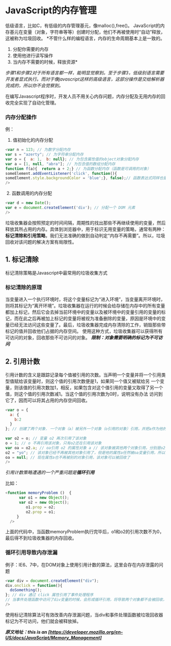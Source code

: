 # JavaScript的内存管理

低级语言，比如C，有低级的内存管理基元，像malloc(),free()。
JavaScript的内存基元在变量（对象，字符串等等）创建时分配，他们不再被使用时“自动”释放，这被称为垃圾回收。
*不管什么样的编程语言，内存的生命周期基本上是一致的。
1. 分配你需要的内存
2. 使用他进行读写操作
3. 当内存不需要的时候，释放资源*

*步骤1和步骤2对于所有语言都一样，能明显觉察到。至于步骤3，低级别语言需要开发者显式执行。而对于像javascript这样的高级语言，这部分操作是交给解析器完成的，所以你不会觉察到。*

在编写Javascript程序时，开发人员不用关心内存问题，内存分配及无用内存的回收完全实现了自动化管理。

### 内存分配操作
  例：
  1. 值初始化的内存分配
```javascript
<var n = 123; // 为数字分配内存
var s = "azerty"; // 为字符串分配内存 
var o = {  a: 1,  b: null}; // 为包含属性值的object对象分配内存 
var a = [1, null, "abra"]; // 为包含值的数组分配内存 
function f(a){  return a + 2;} // 为函数分配内存（函数是可调用的对象）
someElement.addEventListener('click', function(){ 
someElement.style.backgroundColor = 'blue';}, false);// 函数表达式同样也是对象，存在分配内存的情况
/>
```
  2. 函数调用的内存分配
```javascript
<var d = new Date();
var e = document.createElement('div'); // 分配一个 DOM 元素
/>
```

垃圾收集器会按照预定的时间间隔，周期性的找出那些不再继续使用的变量，然后释放其所占用的内存。具体到浏览器中，用于标识无用变量的策略，通常有两种：**标记清除和引用策略**，我们无法准确的做到自动判定“内存不再需要”。所以，垃圾回收对该问题的解决方案有局限性。

## 1. 标记清除

标记清除策略是Javascript中最常用的垃圾收集方式

### 标记清除的原理

当变量进入一个执行环境时，将这个变量标记为“进入环境”，当变量离开环境时，则将其标记为“离开环境”。垃圾收集器在运行的时候会给存储在内存中的所有变量都加上标记，然后它会去掉当前环境中的变量以及被环境中的变量引用的变量的标记，而在此之后再被加上标记的变量将被视为准备删除的变量，原因是环境中的变量已经无法访问这些变量了。最后，垃圾收集器完成内存清除的工作，销毁那些带标记的值并回收他们占据的内存空间。
使用这种方式，垃圾收集器可以获得所有可访问的对象，回收那些不可访问的对象。
***限制：对象需要明确的标记为不可访问***

## 2. 引用计数

引用计数的含义是跟踪记录每个值被引用的次数。当声明一个变量并将一个引用类型值赋给该变量时，则这个值的引用次数便是1，如果同一个值又被赋给另 一个变量，则该值的引用次数加1，相反，如果包含对这个值引用的变量又取得了另一个值，则这个值的引用次数减1。当这个值的引用次数为0时，说明没有办法 访问到它了，因而可以将其占用的内存空间回收。
```javascript
<var o = { 
  a: {
    b:2
  }
}; // 创建了两个对象. 一个对象（a）被另外一个对象（o引用的对象）引用，并把a作为他的属性 // 该对象又被变量o引用 // 很明显，这时没有对象能被回收
 
var o2 = o; // 变量 o2 再次引用了该对象
o = 1; // o 不再引用该对象，只有o2还在引用该对象
var oa = o2.a; // oa引用 o2 的属性对象 a // 该对象被其他两个对象引用，分别是o2的属性a和oa变量
o2 = "yo"; // 该对象已经不再被其他对象引用了，但是他的属性a任然被oa变量引用，所以他还不能被释
oa = null; // 现在属性a也不再被别的对象引用，该对象可以被回收了
/>
```
*引用计数策略遭遇的一个严重问题是**循环引用***

比如：
```javascript
<function memoryProblem ()  {
      var o1 = new Object();
      var o2 = new Object();
         o1.prop = o2;
         o2.prop = o1;
     }
  />
  ```
上面的代码中，当函数memoryProblem执行完毕后，o1和o2的引用次数不为0，最后得不到垃圾收集器的内存回收。  
### 循环引用导致内存泄漏 
例子：IE6、7中，在DOM对象上使用引用计数的算法，这里会存在内存泄露的问题
```javascript
<var div = document.createElement("div");
div.onclick = function(){
  doSomething();
}; // div 通过 click 属性引用了事件处理程序
// 当事件处理函数中访问了div变量的时候，会形成循环引用，将导致两个对象都不会被回收，造成内存泄露
/>
```
使用标记清除算法可有效改善内存泄漏问题，当div和事件处理函数被垃圾回收器标记为不可访问，他们就会被释放掉。

***原文地址：this is an [https://developer.mozilla.org/en-US/docs/JavaScript/Memory_Management]***
